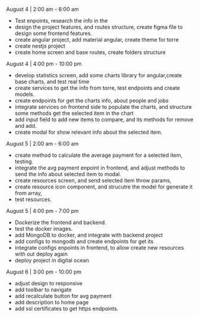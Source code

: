 August 4 | 2:00 am - 6:00 am

- Test enpoints, research the info in the
- design the project features, and routes structure, create figma file to design some frontend features.
- create angular project, add material angular, create theme for torre
- create nestjs project
- create home screen and base routes, create folders structure

August 4 | 4:00 pm - 10:00 pm

- develop statistics screen, add some charts library for angular,create base charts, and test real time
- create services to get the info from torre, test endpoints and create models.
- create endpoints for get the charts info, about people and jobs
- integrate services on frontend side to populate the charts, and structure some methods get the selected item in the chart
- add input field to add new items to compare, and its methods for remove and add.
- create modal for show relevant info about the selected item.

August 5 | 2:00 am - 6:00 am

- create method to calculate the average payment for a selected item, testing.
- integrate the avg payment enpoint in frontend, and adjust methods to send the info about selected item to modal.
- create resources screen, and send selected item throw params,
- create resource icon component, and strucutre the model for generate it from array,
- test resources.

August 5 | 4:00 pm - 7:00 pm

- Dockerize the frontend and backend.
- test the docker images.
- add MongoDB to docker, and integrate with backend project
- add configs to mongodb and create endpoints for get its
- integrate configs enpoints in frontend, to allow create new resources with out deploy again
- deploy project in digital ocean

August 6 | 3:00 pm - 10:00 pm

- adjust design to responsive
- add toolbar to navigate
- add recalculate button for avg payment
- add description to home page
- add ssl certificates to get https endpoints.
